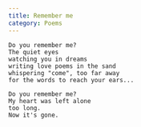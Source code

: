 ```yaml
---
title: Remember me
category: Poems
---
```


    Do you remember me?
    The quiet eyes
    watching you in dreams
    writing love poems in the sand
    whispering "come", too far away
    for the words to reach your ears...

    Do you remember me?
    My heart was left alone
    too long.
    Now it's gone.


